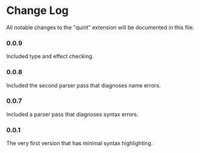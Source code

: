 # Change Log

All notable changes to the "quint" extension will be documented in this file.

### 0.0.9

Included type and effect checking.

### 0.0.8

Included the second parser pass that diagnoses name errors.

### 0.0.7

Included a parser pass that diagnoses syntax errors.

### 0.0.1

The very first version that has minimal syntax highlighting.
